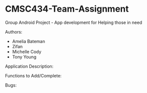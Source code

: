 # CMSC434-Team-Assignment
Group Android Project - App development for Helping those in need

Authors:
- Amelia Bateman
- Zifan
- Michelle Cody
- Tony Young

Application Description:





Functions to Add/Complete:





Bugs:
